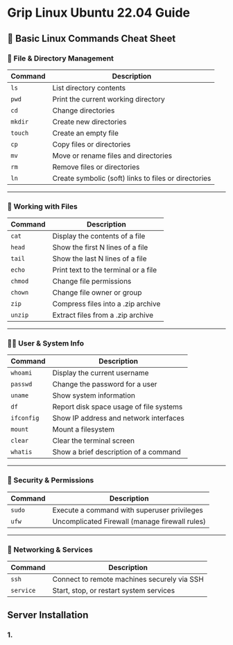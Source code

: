 # Grip Linux Ubuntu 22.04 Guide

## 🐧 Basic Linux Commands Cheat Sheet

### 📁 File & Directory Management

| Command | Description |
|---------|-------------|
| `ls` | List directory contents |
| `pwd` | Print the current working directory |
| `cd` | Change directories |
| `mkdir` | Create new directories |
| `touch` | Create an empty file |
| `cp` | Copy files or directories |
| `mv` | Move or rename files and directories |
| `rm` | Remove files or directories |
| `ln` | Create symbolic (soft) links to files or directories |

---

### 📄 Working with Files

| Command | Description |
|---------|-------------|
| `cat` | Display the contents of a file |
| `head` | Show the first N lines of a file |
| `tail` | Show the last N lines of a file |
| `echo` | Print text to the terminal or a file |
| `chmod` | Change file permissions |
| `chown` | Change file owner or group |
| `zip` | Compress files into a .zip archive |
| `unzip` | Extract files from a .zip archive |

---

### 🧑‍💻 User & System Info

| Command | Description |
|---------|-------------|
| `whoami` | Display the current username |
| `passwd` | Change the password for a user |
| `uname` | Show system information |
| `df` | Report disk space usage of file systems |
| `ifconfig` | Show IP address and network interfaces |
| `mount` | Mount a filesystem |
| `clear` | Clear the terminal screen |
| `whatis` | Show a brief description of a command |

---

### 🔐 Security & Permissions

| Command | Description |
|---------|-------------|
| `sudo` | Execute a command with superuser privileges |
| `ufw` | Uncomplicated Firewall (manage firewall rules) |

---

### 🔌 Networking & Services

| Command | Description |
|---------|-------------|
| `ssh` | Connect to remote machines securely via SSH |
| `service` | Start, stop, or restart system services |

## Server Installation
### 1.
